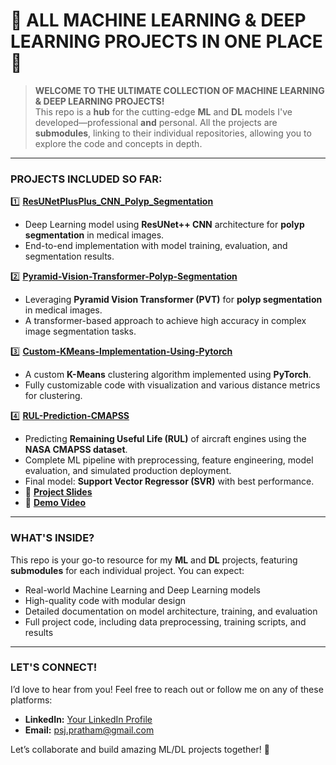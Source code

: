 # 🚀 **ALL MACHINE LEARNING & DEEP LEARNING PROJECTS IN ONE PLACE** 🚀

> **WELCOME TO THE ULTIMATE COLLECTION OF MACHINE LEARNING & DEEP LEARNING PROJECTS!**  
> This repo is a **hub** for the cutting-edge **ML** and **DL** models I've developed—professional **and** personal. All the projects are **submodules**, linking to their individual repositories, allowing you to explore the code and concepts in depth.

---

### **PROJECTS INCLUDED SO FAR:**

1️⃣ **[ResUNetPlusPlus_CNN_Polyp_Segmentation](#)**  
   - Deep Learning model using **ResUNet++ CNN** architecture for **polyp segmentation** in medical images.  
   - End-to-end implementation with model training, evaluation, and segmentation results.

2️⃣ **[Pyramid-Vision-Transformer-Polyp-Segmentation](#)**  
   - Leveraging **Pyramid Vision Transformer (PVT)** for **polyp segmentation** in medical images.  
   - A transformer-based approach to achieve high accuracy in complex image segmentation tasks.

3️⃣ **[Custom-KMeans-Implementation-Using-Pytorch](#)**  
   - A custom **K-Means** clustering algorithm implemented using **PyTorch**.  
   - Fully customizable code with visualization and various distance metrics for clustering.

4️⃣ **[RUL-Prediction-CMAPSS](#)**  
   - Predicting **Remaining Useful Life (RUL)** of aircraft engines using the **NASA CMAPSS dataset**.  
   - Complete ML pipeline with preprocessing, feature engineering, model evaluation, and simulated production deployment.  
   - Final model: **Support Vector Regressor (SVR)** with best performance.  
   - 📄 [**Project Slides**](https://docs.google.com/presentation/d/18JEjDlT24bjkFT8RdOxX__Coai8zP3engZf0OW3rmfM/edit?usp=sharing)  
   - 🎥 [**Demo Video**](https://youtu.be/CFQKT3Tm67g)

---

### **WHAT'S INSIDE?**  
This repo is your go-to resource for my **ML** and **DL** projects, featuring **submodules** for each individual project. You can expect:

- Real-world Machine Learning and Deep Learning models  
- High-quality code with modular design  
- Detailed documentation on model architecture, training, and evaluation  
- Full project code, including data preprocessing, training scripts, and results

---

### **LET'S CONNECT!**  
I’d love to hear from you! Feel free to reach out or follow me on any of these platforms:

- **LinkedIn:** [Your LinkedIn Profile](https://www.linkedin.com/in/prathamesh-j-9b9970147/)  
- **Email:** [psj.pratham@gmail.com](mailto:psj.pratham@gmail.com)

Let’s collaborate and build amazing ML/DL projects together! 🚀
